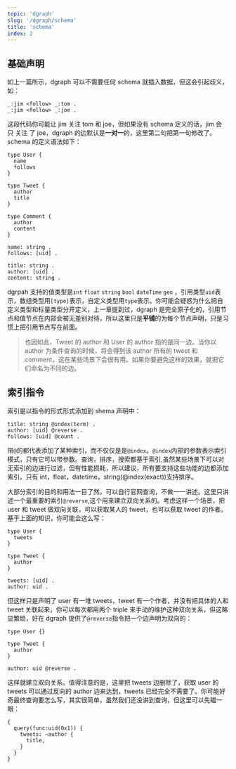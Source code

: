 ```yaml
---
topic: 'dgraph'
slug: '/dgraph/schema'
title: 'schema'
index: 2
---
```


## 基础声明

如上一篇所示，dgraph 可以不需要任何 schema 就插入数据，但这会引起歧义，如：

```
_:jim <follow> _:tom .
_:jim <follow> _:joe .
```

这段代码你可能让 jim 关注 tom 和 joe，但如果没有 schema 定义的话，jim 会 只 关注 了 joe，dgraph 的边默认是**一对一**的，这里第二句把第一句修改了。schema 的定义语法如下：

```
type User {
  name
  follows
}

type Tweet {
  author
  title
}

type Comment {
  author
  content
}

name: string .
follows: [uid] .

title: string .
author: [uid] .
content: string .
```

dgrpah 支持的值类型是`int` `float` `string` `bool` `dateTime` `geo` ，引用类型`uid`表示，数组类型用`[type]`表示，自定义类型用`type`表示。你可能会疑惑为什么把自定义类型和标量类型分开定义，上一章提到过，dgraph 是完全原子化的，引用节点和值节点在内部会被无差别对待，所以这里只是**平铺**的为每个节点声明，只是习惯上把引用节点写在前面。

> 也因如此，Tweet 的 author 和 User 的 author 指的是同一边。当你以 author 为条件查询的时候，将会得到该 author 所有的 tweet 和 comment，这在某些场景下会很有用。如果你要避免这样的效果，就把它们命名为不同的边。

## 索引指令

索引是以指令的形式形式添加到 shema 声明中：

```
title: string @index(term) .
author: [uid] @reverse .
follows: [uid] @count .
```

带`@`的都代表添加了某种索引，而不仅仅是是`@index`。`@index`内部的参数表示索引模式，只有它可以带参数。查询，排序，搜索都基于索引,虽然某些场景下可以对无索引的边进行过滤，但有性能损耗，所以建议，所有要支持这些功能的边都添加索引。只有 int，float，datetime，string(@index(exact))支持排序。

大部分索引的目的和用法一目了然，可以自行官网查询，不做一一讲述。这里只讲述一个最重要的索引`@reverse`,这个用来建立双向关系的。考虑这样一个场景，把 user 和 tweet 做双向关联，可以获取某人的 tweet，也可以获取 tweet 的作者。基于上面的知识，你可能会这么写：

```
type User {
  tweets
}

type Tweet {
  author
}

tweets: [uid] .
author: uid .
```

但这样只是声明了 user 有一堆 tweets，tweet 有一个作者，并没有把具体的人和 tweet 关联起来，你可以每次都用两个 triple 来手动的维护这种双向关系，但这略显繁琐，好在 dgraph 提供了`@reverse`指令把一个边声明为双向的：

```
type User {}

type Tweet {
  author
}

author: uid @reverse .
```

这样就建立双向关系。值得注意的是，这里把 tweets 边删除了，获取 user 的 tweets 可以通过反向的 author 边来达到，tweets 已经完全不需要了。你可能好奇最终查询要怎么写，其实很简单，虽然我们还没讲到查询，但这里可以先瞄一眼：

```
{
  query(func:uid(0x1)) {
    tweets: ~author {
      title,
    }
  }
}
```
